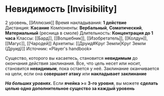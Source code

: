 # Невидимость [Invisibility]
2 уровень, [[Иллюзия]]
Время накладывания: **1 действие**
Дистанция: **Касание**
Компоненты: **Вербальный**, **Соматический**, **Материальный** (ресница в смоле)
Длительность: **Концентрация до 1 часа**
Классы: [[Бард]], [[Волшебник]], [[Изобретатель]], [[Колдун]], [[Магус]], [[Чародей]]
Архетипы: [[Друид#Круг Земли|Круг Земли (Друид)]]
Источник: «Player's handbook»

Существо, которого вы касаетесь, становится **невидимым** до окончания действия заклинания. Все, что цель несет или носит, становится **невидимым**, пока остается у неё. Заклинание оканчивается на цели, если она **совершает атаку** или **накладывает заклинание**

**_На больших уровнях._** Если **ячейка >= 3-го уровня**, вы можете **сделать целью одно дополнительное существо за каждый уровень**